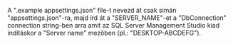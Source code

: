 A ".example appsettings.json" file-t nevezd át csak simán "appsettings.json"-ra, majd írd át a "SERVER_NAME"-et a "DbConnection" connection string-ben arra amit az SQL Server Management Studio kiad indításkor a "Server name" mezőben (pl.: "DESKTOP-ABCDEFG").
